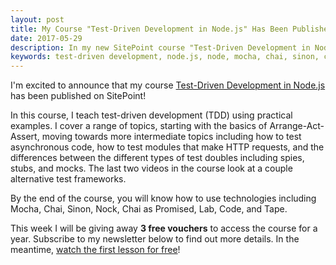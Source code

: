 ```yaml
---
layout: post
title: My Course "Test-Driven Development in Node.js" Has Been Published on SitePoint!
date: 2017-05-29
description: In my new SitePoint course "Test-Driven Development in Node.js", I teach test-driven development using practical examples, covering a range of topics including the fundamental theory, testing asynchronous code, and the different types of test doubles.
keywords: test-driven development, node.js, node, mocha, chai, sinon, chai as promised, nock, lab, tape, tap, testing, test, tdd, bdd, behavior-driven development, javascript, jasmine, assert, expect, assertions, mocking, mock, spy, stub, test double, fake, real-world example'
---
```


I'm excited to announce that my course [Test-Driven Development in Node.js](https://www.sitepoint.com/premium/courses/test-driven-development-in-node-js-2932/?aref=dtang) has been published on SitePoint!

In this course, I teach test-driven development (TDD) using practical examples. I cover a range of topics, starting with the basics of Arrange-Act-Assert, moving towards more intermediate topics including how to test asynchronous code, how to test modules that make HTTP requests, and the differences between the different types of test doubles including spies, stubs, and mocks. The last two videos in the course look at a couple alternative test frameworks.

By the end of the course, you will know how to use technologies including Mocha, Chai, Sinon, Nock, Chai as Promised, Lab, Code, and Tape.

This week I will be giving away __3 free vouchers__ to access the course for a year. Subscribe to my newsletter below to find out more details. In the meantime, [watch the first lesson for free](https://www.sitepoint.com/premium/courses/test-driven-development-in-node-js-2932/?aref=dtang)!
